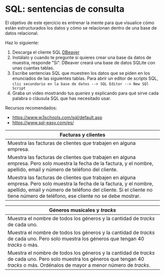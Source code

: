 # SQL: sentencias de consulta

El objetivo de este ejercicio es entrenar la mente para que visualice cómo están estructurados los datos y cómo se relacionan dentro de una base de datos relacional.

Haz lo siguiente:
1. Descarga el cliente SQL [DBeaver](https://dbeaver.io/)
2. Instálalo y cuando te pregunte si quieres crear una base da datos de muestra, responde "Sí". DBeaver creará una base de datos SQLite con unas cuantas tablas.
3. Escribe sentencias SQL que muestren los datos que se piden en los enunciados de las siguientes tablas. Para abrir un editor de scripts SQL, `clic secundario en la base de datos --> SQL Editor --> New SQl Script`
4. Graba un video mostrando tus _queries_ y explicando para qué sirve cada palabra o cláusula SQL que has necesitado usar.

Recursos recomendados: 
- https://www.w3schools.com/sql/default.asp
- https://www.sql-easy.com/es/


| Facturas y clientes                                                                                                                                                                                                                                  |
|------------------------------------------------------------------------------------------------------------------------------------------------------------------------------------------------------------------------------------------------------|
| Muestra las facturas de clientes que trabajen en alguna empresa.                                                                                                                                                                                     |
| Muestra las facturas de clientes que trabajen en alguna empresa. Pero solo muestra la fecha de la factura, y el nombre, apellido, email y número de teléfono del cliente.                                                                            |
| Muestra las facturas de clientes que trabajen en alguna empresa. Pero solo muestra la fecha de la factura, y el nombre, apellido, email y número de teléfono del cliente. Si el cliente no tiene número de teléfono, ese cliente no se debe mostrar. |

| Géneros musicales y _tracks_                                                                                                                                                             |
|------------------------------------------------------------------------------------------------------------------------------------------------------------------------------------------|
| Muestra el nombre de todos los géneros y la cantidad de _tracks_ de cada uno.                                                                                                            |
| Muestra el nombre de todos los géneros y la cantidad de _tracks_ de cada uno. Pero solo muestra los géneros que tengan 40 _tracks_ o más.                                                |
| Muestra el nombre de todos los géneros y la cantidad de _tracks_ de cada uno. Pero solo muestra los géneros que tengan 40 _tracks_ o más. Ordénalos de mayor a menor número de _tracks_. |

